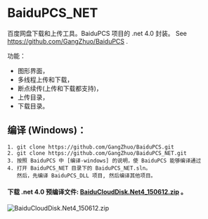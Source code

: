 # BaiduPCS_NET
百度网盘下载和上传工具。BaiduPCS 项目的 .net 4.0 封装。 See https://github.com/GangZhuo/BaiduPCS .

功能：
* 图形界面，
* 多线程上传和下载，
* 断点续传(上传和下载都支持)，
* 上传目录，
* 下载目录。

## 编译 (Windows)：
    1. git clone https://github.com/GangZhuo/BaiduPCS.git
    2. git clone https://github.com/GangZhuo/BaiduPCS_NET.git
    3. 按照 BaiduPCS 中 [编译-windows] 的说明，使 BaiduPCS 能够编译通过
    4. 打开 BaiduPCS_NET 目录下的 BaiduPCS_NET.sln。
	   然后，先编译 BaiduPCS_DLL 项目, 然后编译其他项目。

#### 下载 .net 4.0 预编译文件: [BaiduCloudDisk.Net4_150612.zip] 。
![BaiduCloudDisk.Net4_150612.zip](https://raw.githubusercontent.com/GangZhuo/BaiduPCS_NET/master/Sample/Sample_0_FileExplorer/main-window.png)

[BaiduCloudDisk.Net4_150612.zip]: https://sourceforge.net/projects/baidupcs/files/Windows/
[编译-windows]:   https://github.com/GangZhuo/BaiduPCS/blob/master/README.md#编译-windows
